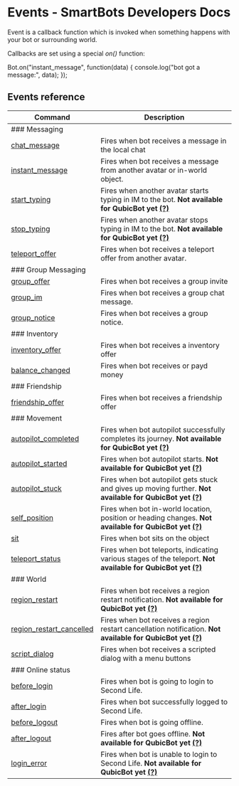 # Events - SmartBots Developers Docs

Event is a callback function which is invoked when something happens with your bot or surrounding world.

Callbacks are set using a special _on()_ function:

Bot.on("instant\_message", function(data) {
  console.log("bot got a message:", data);
});

## Events reference

| Command | Description |
| --- | --- |
| ### Messaging |     |     |
| [chat\_message](https://www.mysmartbots.com/dev/docs/Bot_Playground/Events/chat_message "Bot Playground/Events/chat message") | Fires when bot receives a message in the local chat |
| [instant\_message](https://www.mysmartbots.com/dev/docs/Bot_Playground/Events/instant_message "Bot Playground/Events/instant message") | Fires when bot receives a message from another avatar or in-world object. |
| [start\_typing](https://www.mysmartbots.com/dev/docs/Bot_Playground/Events/start_typing "Bot Playground/Events/start typing") | Fires when another avatar starts typing in IM to the bot. **Not available for QubicBot yet [(?)](https://www.mysmartbots.com/dev/docs/New_features_and_QubicBot "New features and QubicBot")** |
| [stop\_typing](https://www.mysmartbots.com/dev/docs/Bot_Playground/Events/stop_typing "Bot Playground/Events/stop typing") | Fires when another avatar stops typing in IM to the bot. **Not available for QubicBot yet [(?)](https://www.mysmartbots.com/dev/docs/New_features_and_QubicBot "New features and QubicBot")** |
| [teleport\_offer](https://www.mysmartbots.com/dev/docs/Bot_Playground/Events/teleport_offer "Bot Playground/Events/teleport offer") | Fires when bot receives a teleport offer from another avatar. |
| ### Group Messaging |     |     |
| [group\_offer](https://www.mysmartbots.com/dev/docs/Bot_Playground/Events/group_offer "Bot Playground/Events/group offer") | Fires when bot receives a group invite |
| [group\_im](https://www.mysmartbots.com/dev/docs/Bot_Playground/Events/group_im "Bot Playground/Events/group im") | Fires when bot receives a group chat message. |
| [group\_notice](https://www.mysmartbots.com/dev/docs/Bot_Playground/Events/group_notice "Bot Playground/Events/group notice") | Fires when bot receives a group notice. |
| ### Inventory |     |     |
| [inventory\_offer](https://www.mysmartbots.com/dev/docs/Bot_Playground/Events/inventory_offer "Bot Playground/Events/inventory offer") | Fires when bot receives a inventory offer |
| [balance\_changed](https://www.mysmartbots.com/dev/docs/Bot_Playground/Events/balance_changed "Bot Playground/Events/balance changed") | Fires when bot receives or payd money |
| ### Friendship |     |     |
| [friendship\_offer](https://www.mysmartbots.com/dev/docs/Bot_Playground/Events/friendship_offer "Bot Playground/Events/friendship offer") | Fires when bot receives a friendship offer |
| ### Movement |     |     |
| [autopilot\_completed](https://www.mysmartbots.com/dev/docs/Bot_Playground/Events/autopilot_completed "Bot Playground/Events/autopilot completed") | Fires when bot autopilot successfully completes its journey. **Not available for QubicBot yet [(?)](https://www.mysmartbots.com/dev/docs/New_features_and_QubicBot "New features and QubicBot")** |
| [autopilot\_started](https://www.mysmartbots.com/dev/docs/Bot_Playground/Events/autopilot_started "Bot Playground/Events/autopilot started") | Fires when bot autopilot starts. **Not available for QubicBot yet [(?)](https://www.mysmartbots.com/dev/docs/New_features_and_QubicBot "New features and QubicBot")** |
| [autopilot\_stuck](https://www.mysmartbots.com/dev/docs/Bot_Playground/Events/autopilot_stuck "Bot Playground/Events/autopilot stuck") | Fires when bot autopilot gets stuck and gives up moving further. **Not available for QubicBot yet [(?)](https://www.mysmartbots.com/dev/docs/New_features_and_QubicBot "New features and QubicBot")** |
| [self\_position](https://www.mysmartbots.com/dev/docs/Bot_Playground/Events/self_position "Bot Playground/Events/self position") | Fires when bot in-world location, position or heading changes. **Not available for QubicBot yet [(?)](https://www.mysmartbots.com/dev/docs/New_features_and_QubicBot "New features and QubicBot")** |
| [sit](https://www.mysmartbots.com/dev/docs/Bot_Playground/Events/sit "Bot Playground/Events/sit") | Fires when bot sits on the object |
| [teleport\_status](https://www.mysmartbots.com/dev/docs/Bot_Playground/Events/teleport_status "Bot Playground/Events/teleport status") | Fires when bot teleports, indicating various stages of the teleport. **Not available for QubicBot yet [(?)](https://www.mysmartbots.com/dev/docs/New_features_and_QubicBot "New features and QubicBot")** |
| ### World |     |     |
| [region\_restart](https://www.mysmartbots.com/dev/docs/Bot_Playground/Events/region_restart "Bot Playground/Events/region restart") | Fires when bot receives a region restart notification. **Not available for QubicBot yet [(?)](https://www.mysmartbots.com/dev/docs/New_features_and_QubicBot "New features and QubicBot")** |
| [region\_restart\_cancelled](https://www.mysmartbots.com/dev/docs/Bot_Playground/Events/region_restart_cancelled "Bot Playground/Events/region restart cancelled") | Fires when bot receives a region restart cancellation notification. **Not available for QubicBot yet [(?)](https://www.mysmartbots.com/dev/docs/New_features_and_QubicBot "New features and QubicBot")** |
| [script\_dialog](https://www.mysmartbots.com/dev/docs/Bot_Playground/Events/script_dialog "Bot Playground/Events/script dialog") | Fires when bot receives a scripted dialog with a menu buttons |
| ### Online status |     |     |
| [before\_login](https://www.mysmartbots.com/dev/docs/Bot_Playground/Events/before_login "Bot Playground/Events/before login") | Fires when bot is going to login to Second Life. |
| [after\_login](https://www.mysmartbots.com/dev/docs/Bot_Playground/Events/after_login "Bot Playground/Events/after login") | Fires when bot successfully logged to Second Life. |
| [before\_logout](https://www.mysmartbots.com/dev/docs/Bot_Playground/Events/before_logout "Bot Playground/Events/before logout") | Fires when bot is going offline. |
| [after\_logout](https://www.mysmartbots.com/dev/docs/Bot_Playground/Events/after_logout "Bot Playground/Events/after logout") | Fires after bot goes offline. **Not available for QubicBot yet [(?)](https://www.mysmartbots.com/dev/docs/New_features_and_QubicBot "New features and QubicBot")** |
| [login\_error](https://www.mysmartbots.com/dev/docs/Bot_Playground/Events/login_error "Bot Playground/Events/login error") | Fires when bot is unable to login to Second Life. **Not available for QubicBot yet [(?)](https://www.mysmartbots.com/dev/docs/New_features_and_QubicBot "New features and QubicBot")** |
